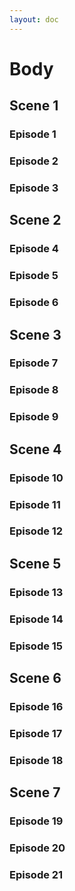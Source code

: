 ```yaml
---
layout: doc
---
```


<script setup>
    /*
    import { Previewer } from 'pagedjs';
    import { onMounted } from 'vue';

    onMounted(() => {
        startPreview();
    });

    const startPreview = () => {
        const previewer = new Previewer();
        previewer.preview().then((flow) => {
            console.log('Rendered', flow.total, 'pages.');
        });
    };
    */
</script>

# Body

## Scene 1

### Episode 1

<!--@include: ./scene1/index.md{5,5}-->

### Episode 2

<!--@include: ./scene1/index.md{9,9}-->

### Episode 3

<!--@include: ./scene1/index.md{13,13}-->

## Scene 2

### Episode 4

<!--@include: ./scene2/index.md{5,5}-->

### Episode 5

<!--@include: ./scene2/index.md{9,9}-->

### Episode 6

<!--@include: ./scene2/index.md{13,13}-->

## Scene 3

### Episode 7

<!--@include: ./scene3/index.md{5,5}-->

### Episode 8

<!--@include: ./scene3/index.md{9,9}-->

### Episode 9

<!--@include: ./scene3/index.md{13,13}-->

## Scene 4

### Episode 10

<!--@include: ./scene4/index.md{5,5}-->

### Episode 11

<!--@include: ./scene4/index.md{9,9}-->

### Episode 12

<!--@include: ./scene4/index.md{13,13}-->

## Scene 5

### Episode 13

<!--@include: ./scene5/index.md{5,5}-->

### Episode 14

<!--@include: ./scene5/index.md{9,9}-->

### Episode 15

<!--@include: ./scene5/index.md{13,13}-->

## Scene 6

### Episode 16

<!--@include: ./scene6/index.md{5,5}-->

### Episode 17

<!--@include: ./scene6/index.md{9,9}-->

### Episode 18

<!--@include: ./scene6/index.md{13,13}-->

## Scene 7

### Episode 19

<!--@include: ./scene7/index.md{5,5}-->

### Episode 20

<!--@include: ./scene7/index.md{9,9}-->

### Episode 21

<!--@include: ./scene7/index.md{13,13}-->